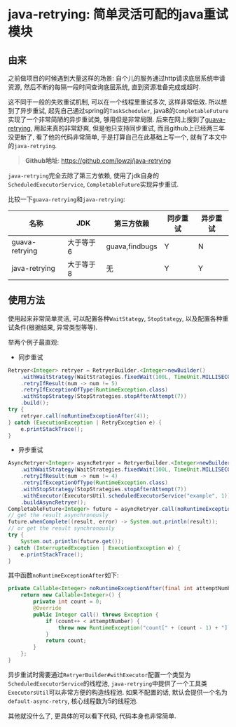 # java-retrying: 简单灵活可配的java重试模块

## 由来

之前做项目的时候遇到大量这样的场景: 自个儿的服务通过http请求底层系统申请资源, 然后不断的每隔一段时间查询底层系统, 直到资源准备完成或超时.

这不同于一般的失败重试机制, 可以在一个线程里重试多次, 这样非常低效. 所以想到了异步重试, 起先自己通过spring的`TaskScheduler`, java8的`CompletableFuture`实现了一个非常简陋的异步重试类, 够用但是非常局限. 后来在网上搜到了[guava-retrying](https://github.com/rholder/guava-retrying), 用起来真的非常舒爽, 但是他只支持同步重试, 而且github上已经两三年没更新了, 看了他的代码非常简单, 于是打算自己在此基础上写一个, 就有了本文中的`java-retrying`.

> **Github地址**: https://github.com/lowzj/java-retrying

`java-retrying`完全去除了第三方依赖, 使用了jdk自身的`ScheduledExecutorService`, `CompletableFuture`实现异步重试.

比较一下`guava-retrying`和`java-retrying`:

名称 | JDK | 第三方依赖 | 同步重试 | 异步重试
---- | --- | ---- | -------- | --------
guava-retrying | 大于等于6 | guava,findbugs | Y | N
java-retrying | 大于等于8 | 无 | Y | Y

## 使用方法

使用起来非常简单灵活, 可以配置各种`WaitStategy`, `StopStategy`, 以及配置各种重试条件(根据结果, 异常类型等等).

举两个例子最直观:

* 同步重试
```java
Retryer<Integer> retryer = RetryerBuilder.<Integer>newBuilder()
    .withWaitStrategy(WaitStrategies.fixedWait(100L, TimeUnit.MILLISECONDS))
    .retryIfResult(num -> num != 5)
    .retryIfExceptionOfType(RuntimeException.class)
    .withStopStrategy(StopStrategies.stopAfterAttempt(7))
    .build();
try {
    retryer.call(noRuntimeExceptionAfter(4));
} catch (ExecutionException | RetryException e) {
    e.printStackTrace();
}
```
* 异步重试
```java
AsyncRetryer<Integer> asyncRetryer = RetryerBuilder.<Integer>newBuilder()
    .withWaitStrategy(WaitStrategies.fixedWait(100L, TimeUnit.MILLISECONDS))
    .retryIfResult(num -> num != 4)
    .retryIfExceptionOfType(RuntimeException.class)
    .withStopStrategy(StopStrategies.stopAfterAttempt(7))
    .withExecutor(ExecutorsUtil.scheduledExecutorService("example", 1))
    .buildAsyncRetryer();
CompletableFuture<Integer> future = asyncRetryer.call(noRuntimeExceptionAfter(3));
// get the result asynchronously
future.whenComplete((result, error) -> System.out.println(result));
// or get the result synchronously
try {
    System.out.println(future.get());
} catch (InterruptedException | ExecutionException e) {
    e.printStackTrace();
}
```

其中函数`noRuntimeExceptionAfter`如下:
```java
private Callable<Integer> noRuntimeExceptionAfter(final int attemptNumber) {
    return new Callable<Integer>() {
        private int count = 0;
        @Override
        public Integer call() throws Exception {
            if (count++ < attemptNumber) {
                throw new RuntimeException("count[" + (count - 1) + "] < attemptNumber[" + attemptNumber + "]");
            }
            return count;
        }
    };
}
```

异步重试时需要通过`RetryerBuilder#withExecutor`配置一个类型为`ScheduledExecutorService`的线程池, `java-retrying`中提供了一个工具类`ExecutorsUtil`可以非常方便的构造线程池. 如果不配置的话, 默认会提供一个名为`default-async-retry`, 核心线程数为5的线程池.

其他就没什么了, 更具体的可以看下代码, 代码本身也非常简单.

